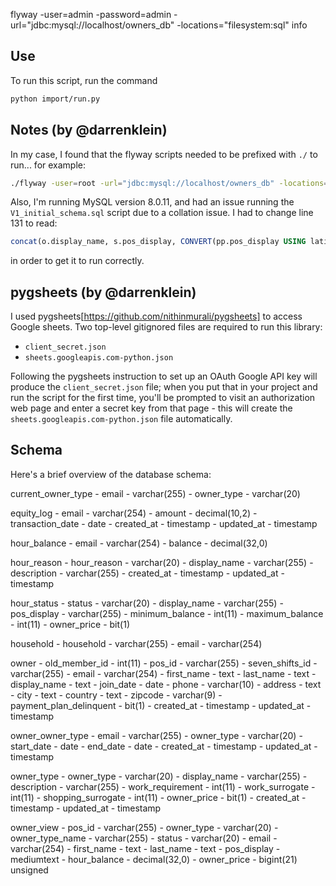flyway -user=admin -password=admin -url="jdbc:mysql://localhost/owners_db" -locations="filesystem:sql" info

## Use

To run this script, run the command

```bash
python import/run.py
```

## Notes (by @darrenklein)

In my case, I found that the flyway scripts needed to be prefixed with `./` to run... for example:

```bash
./flyway -user=root -url="jdbc:mysql://localhost/owners_db" -locations="filesystem:/Users/darrenklein/desktop/darren/development/bushwickfc/owners-db/sql" migrate
```

Also, I'm running MySQL version 8.0.11, and had an issue running the `V1_initial_schema.sql` script due to a collation issue. I had to change line 131 to read:

```sql
concat(o.display_name, s.pos_display, CONVERT(pp.pos_display USING latin1)) as pos_display,
```

in order to get it to run correctly.

## pygsheets (by @darrenklein)

I used pygsheets[https://github.com/nithinmurali/pygsheets] to access Google sheets. Two top-level gitignored files are required to run this library:

- `client_secret.json`
- `sheets.googleapis.com-python.json`

Following the pygsheets instruction to set up an OAuth Google API key will produce the `client_secret.json` file; when you put that in your project and run the script for the first time, you'll be prompted to visit an authorization web page and enter a secret key from that page - this will create the `sheets.googleapis.com-python.json` file automatically. 

## Schema

Here's a brief overview of the database schema:

current_owner_type
	- email - varchar(255)
	- owner_type - varchar(20)

equity_log
	- email - varchar(254)
	- amount - decimal(10,2)
	- transaction_date - date
	- created_at - timestamp
	- updated_at - timestamp

hour_balance
	- email - varchar(254)
	- balance - decimal(32,0)

hour_reason
	- hour_reason - varchar(20)
	- display_name - varchar(255)
	- description - varchar(255)
	- created_at - timestamp
	- updated_at - timestamp

hour_status
	- status - varchar(20)
	- display_name - varchar(255)
	- pos_display - varchar(255)
	- minimum_balance - int(11)
	- maximum_balance - int(11)
	- owner_price - bit(1)

household
	- household - varchar(255)
	- email - varchar(254)

owner
	- old_member_id - int(11)
	- pos_id - varchar(255)
	- seven_shifts_id - varchar(255)
	- email - varchar(254)
	- first_name - text
	- last_name - text
	- display_name - text
	- join_date - date
	- phone - varchar(10)
	- address - text
	- city - text
	- country - text
	- zipcode - varchar(9)
	- payment_plan_delinquent - bit(1)
	- created_at - timestamp
	- updated_at - timestamp

owner_owner_type
	- email - varchar(255)
	- owner_type - varchar(20)
	- start_date - date
	- end_date - date
	- created_at - timestamp
	- updated_at - timestamp

owner_type
	- owner_type - varchar(20)
	- display_name - varchar(255)
	- description - varchar(255)
	- work_requirement - int(11)
	- work_surrogate - int(11)
	- shopping_surrogate - int(11)
	- owner_price - bit(1)
	- created_at - timestamp
	- updated_at - timestamp

owner_view
	- pos_id - varchar(255)
	- owner_type - varchar(20)
	- owner_type_name - varchar(255)
	- status - varchar(20)
	- email - varchar(254)
	- first_name - text
	- last_name - text
	- pos_display - mediumtext
	- hour_balance - decimal(32,0)
	- owner_price - bigint(21) unsigned